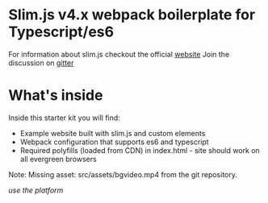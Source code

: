 # Slim.js v4.x webpack boilerplate for Typescript/es6

For information about slim.js checkout the official [website](http://slimjs.com)
Join the discussion on [gitter](https://gitter.im/slim-js/Lobby)

# What's inside
Inside this starter kit you will find:
- Example website built with slim.js and custom elements
- Webpack configuration that supports es6 and typescript
- Required polyfills (loaded from CDN) in index.html - site should work on all evergreen browsers

Note: Missing asset: src/assets/bgvideo.mp4 from the git repository.

*use the platform*
